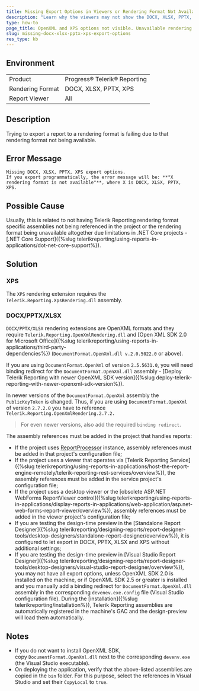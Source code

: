 ```yaml
---
title: Missing Export Options in Viewers or Rendering Format Not Available
description: "Learn why the viewers may not show the DOCX, XLSX, PPTX, and XPS export options or when trying to export a report to a rendering format it is failing due to that rendering format not being available."
type: how-to
page_title: OpenXML and XPS options not visible. Unavailable rendering format
slug: missing-docx-xlsx-pptx-xps-export-options
res_type: kb
---
```


## Environment

<table>
	<tbody>
		<tr>
			<td>Product</td>
			<td>Progress® Telerik® Reporting</td>
		</tr>
	<tr>
			<td>Rendering Format</td>
			<td>DOCX, XLSX, PPTX, XPS</td>
		</tr>
	<tr>
			<td>Report Viewer</td>
			<td>All</td>
		</tr>
	</tbody>
</table>

## Description

Trying to export a report to a rendering format is failing due to that rendering format not being available.

## Error Message

````
Missing DOCX, XLSX, PPTX, XPS export options.
If you export programmatically, the error message will be: **"X rendering format is not available"**, where X is DOCX, XLSX, PPTX, XPS.
````

## Possible Cause

Usually, this is related to not having Telerik Reporting rendering format specific assemblies not being referenced in the project or the rendering format being unavailable altogether due limitations in .NET Core projects - [.NET Core Support]({%slug telerikreporting/using-reports-in-applications/dot-net-core-support%}).

## Solution

### XPS

The `XPS` rendering extension requires the `Telerik.Reporting.XpsRendering.dll` assembly.

### DOCX/PPTX/XLSX

`DOCX/PPTX/XLSX` rendering extensions are OpenXML formats and they require `Telerik.Reporting.OpenXmlRendering.dll` and [Open XML SDK 2.0 for Microsoft Office]({%slug telerikreporting/using-reports-in-applications/third-party-dependencies%}) (`DocumentFormat.OpenXml.dll v.2.0.5022.0` or above).

If you are using `DocumentFormat.OpenXml` of version `2.5.5631.0`, you will need binding redirect for the `DocumentFormat.OpenXml.dll` assembly - [Deploy Telerik Reporting with newer OpenXML SDK version]({%slug deploy-telerik-reporting-with-newer-openxml-sdk-version%}).

In newer versions of the `DocumentFormat.OpenXml` assembly the `PublicKeyToken` is changed. Thus, if you are using `DocumentFormat.OpenXml` of version `2.7.2.0` you have to reference `Telerik.Reporting.OpenXmlRendering.2.7.2.`

> For even newer versions, also add the required `binding redirect`.

The assembly references must be added in the project that handles reports:

* If the project uses [ReportProcessor](/api/telerik.reporting.processing.reportprocessor) instance, assembly references must be added in that project's configuration file;
* If the project uses a viewer that operates via [Telerik Reporting Service]({%slug telerikreporting/using-reports-in-applications/host-the-report-engine-remotely/telerik-reporting-rest-services/overview%}), the assembly references must be added in the service project's configuration file;
* If the project uses a desktop viewer or the [obsolete ASP.NET WebForms ReportViewer control]({%slug telerikreporting/using-reports-in-applications/display-reports-in-applications/web-application/asp.net-web-forms-report-viewer/overview%}), assembly references must be added in the viewer project's configuration file;
* If you are testing the design-time preview in the [Standalone Report Designer]({%slug telerikreporting/designing-reports/report-designer-tools/desktop-designers/standalone-report-designer/overview%}), it is configured to let export in DOCX, PPTX, XLSX and XPS without additional settings;
* If you are testing the design-time preview in [Visual Studio Report Designer]({%slug telerikreporting/designing-reports/report-designer-tools/desktop-designers/visual-studio-report-designer/overview%}), you may not have all export options, unless OpenXML SDK 2.0 is installed on the machine, or if OpenXML SDK 2.5 or greater is installed and you manually add a binding redirect for `DocumentFormat.OpenXml.dll` assembly in the corresponding `devenev.exe.config` file (Visual Studio configuration file). During the [installation]({%slug telerikreporting/installation%}), Telerik Reporting assemblies are automatically registered in the machine's GAC and the design-preview will load them automatically.

## Notes

* If you do not want to install OpenXML SDK, copy `DocumentFormat.OpenXml.dll` next to the corresponding `devenv.exe` (the Visual Studio executable).
* On deploying the application, verify that the above-listed assemblies are copied in the `bin` folder. For this purpose, select the references in Visual Studio and set their `CopyLocal` to `true`.
